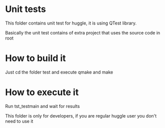 Unit tests
===========

This folder contains unit test for huggle, it is using QTest library.

Basically the unit test contains of extra project that uses the source code in root

How to build it
================

Just cd the folder test and execute qmake and make


How to execute it
==================

Run tst_testmain and wait for results


This folder is only for developers, if you are regular huggle user you don't need to use it
